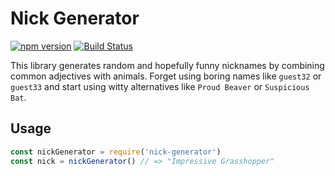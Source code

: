# Nick Generator

[![npm version](https://badge.fury.io/js/nick-generator.svg)](https://badge.fury.io/js/nick-generator)
[![Build Status](https://travis-ci.org/jamo/nick-generator.svg?branch=master)](https://travis-ci.org/jamox/nick-generator)

This library generates random and hopefully funny nicknames by combining common adjectives with animals. Forget using boring names like `guest32` or `guest33` and start using witty alternatives like `Proud Beaver` or `Suspicious Bat`.


## Usage

```javascript
const nickGenerator = require('nick-generator')
const nick = nickGenerator() // => "Impressive Grasshopper"
```
